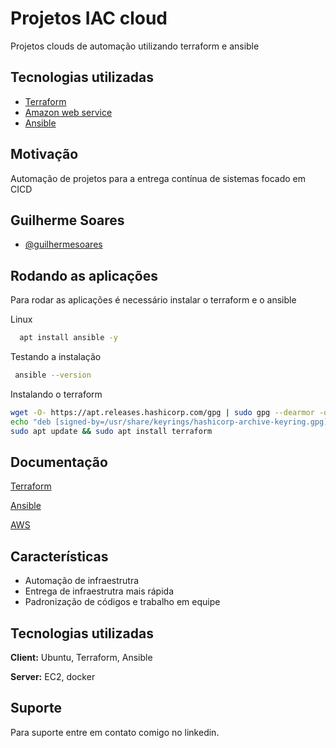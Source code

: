 # Projetos IAC cloud

Projetos clouds de automação utilizando terraform e  ansible


## Tecnologias utilizadas

 - [Terraform]()
 - [Amazon web service]()
 - [Ansible]()

 


## Motivação

Automação de projetos para a entrega contínua de sistemas focado em CICD

## Guilherme Soares

- [@guilhermesoares](https://www.github.com/guilhermesgit)


## Rodando as aplicações

Para rodar as aplicações é necessário instalar o terraform e o ansible

Linux
```bash
  apt install ansible -y
```
Testando a instalação
```bash
 ansible --version
```

Instalando o terraform
```bash
wget -O- https://apt.releases.hashicorp.com/gpg | sudo gpg --dearmor -o /usr/share/keyrings/hashicorp-archive-keyring.gpg
echo "deb [signed-by=/usr/share/keyrings/hashicorp-archive-keyring.gpg] https://apt.releases.hashicorp.com $(lsb_release -cs) main" | sudo tee /etc/apt/sources.list.d/hashicorp.list
sudo apt update && sudo apt install terraform

```
## Documentação

[Terraform](https://)

[Ansible](https://)

[AWS](https://)

## Características

- Automação de infraestrutra
- Entrega de infraestrutra mais rápida
- Padronização de códigos e trabalho em equipe

## Tecnologias utilizadas

**Client:** Ubuntu, Terraform, Ansible

**Server:** EC2, docker


## Suporte

Para suporte entre em contato comigo no linkedin.
